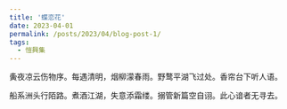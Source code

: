 ```yaml
---
title: '蝶恋花'
date: 2023-04-01
permalink: /posts/2023/04/blog-post-1/
tags:
  - 愷興集
---
```


夤夜凉云伤物序。每遇清明，烟柳濛春雨。野鹜平湖飞过处。香帘台下听人语。

船系洲头行陌路。煮酒江湖，失意添霜缕。搦管新篇空自诩。此心谙者无寻去。